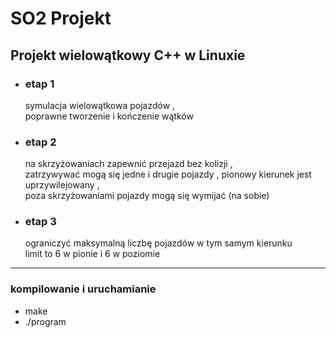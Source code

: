 # SO2 Projekt
## Projekt wielowątkowy C++ w Linuxie

+ ### etap 1
    symulacja wielowątkowa pojazdów ,   
    poprawne tworzenie i kończenie wątków    


+ ### etap 2
    na skrzyżowaniach zapewnić przejazd bez kolizji ,  
    zatrzywywać mogą się jedne i drugie pojazdy , 
    pionowy kierunek jest uprzywilejowany ,     
    poza skrzyżowaniami pojazdy mogą się wymijać (na sobie)    


+ ### etap 3
    ograniczyć maksymalną liczbę pojazdów w tym samym kierunku    
    limit to 6 w pionie i 6 w poziomie     
    
    
--------------

### kompilowanie i uruchamianie
+ make
+ ./program